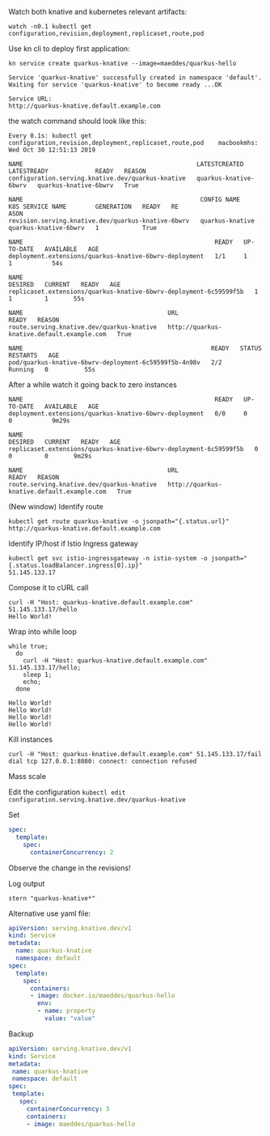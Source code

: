 Watch both knative and kubernetes relevant artifacts:

`watch -n0.1 kubectl get configuration,revision,deployment,replicaset,route,pod`

Use kn cli to deploy first application:

```
kn service create quarkus-knative --image=maeddes/quarkus-hello
```
```
Service 'quarkus-knative' successfully created in namespace 'default'.
Waiting for service 'quarkus-knative' to become ready ...OK

Service URL:
http://quarkus-knative.default.example.com
```

the watch command should look like this:

```
Every 0.1s: kubectl get configuration,revision,deployment,replicaset,route,pod    macbookmhs: Wed Oct 30 12:51:13 2019

NAME                                                LATESTCREATED           LATESTREADY             READY   REASON
configuration.serving.knative.dev/quarkus-knative   quarkus-knative-6bwrv   quarkus-knative-6bwrv   True

NAME                                                 CONFIG NAME       K8S SERVICE NAME        GENERATION   READY   RE
ASON
revision.serving.knative.dev/quarkus-knative-6bwrv   quarkus-knative   quarkus-knative-6bwrv   1            True

NAME                                                     READY   UP-TO-DATE   AVAILABLE   AGE
deployment.extensions/quarkus-knative-6bwrv-deployment   1/1     1            1           54s

NAME                                                                DESIRED   CURRENT   READY   AGE
replicaset.extensions/quarkus-knative-6bwrv-deployment-6c59599f5b   1         1         1       55s

NAME                                        URL                                          READY   REASON
route.serving.knative.dev/quarkus-knative   http://quarkus-knative.default.example.com   True

NAME                                                    READY   STATUS    RESTARTS   AGE
pod/quarkus-knative-6bwrv-deployment-6c59599f5b-4n98v   2/2     Running   0          55s
```

After a while watch it going back to zero instances

```
NAME                                                     READY   UP-TO-DATE   AVAILABLE   AGE
deployment.extensions/quarkus-knative-6bwrv-deployment   0/0     0            0           9m29s

NAME                                                                DESIRED   CURRENT   READY   AGE
replicaset.extensions/quarkus-knative-6bwrv-deployment-6c59599f5b   0         0         0       9m29s

NAME                                        URL                                          READY   REASON
route.serving.knative.dev/quarkus-knative   http://quarkus-knative.default.example.com   True
```

(New window) Identify route

```
kubectl get route quarkus-knative -o jsonpath="{.status.url}"
http://quarkus-knative.default.example.com
```

Identify IP/host if Istio Ingress gateway

```
kubectl get svc istio-ingressgateway -n istio-system -o jsonpath="{.status.loadBalancer.ingress[0].ip}"
51.145.133.17
```

Compose it to cURL call

```
curl -H "Host: quarkus-knative.default.example.com" 51.145.133.17/hello
Hello World!
```

Wrap into while loop

```
while true; 
  do 
    curl -H "Host: quarkus-knative.default.example.com" 51.145.133.17/hello;
    sleep 1;
    echo;
  done

Hello World!
Hello World!
Hello World!
Hello World!
```

Kill instances

```
curl -H "Host: quarkus-knative.default.example.com" 51.145.133.17/fail
dial tcp 127.0.0.1:8080: connect: connection refused
```

Mass scale

Edit the configuration `kubectl edit configuration.serving.knative.dev/quarkus-knative`

Set
```yaml
spec:
  template:
    spec:
      containerConcurrency: 2
```

Observe the change in the revisions!

Log output

`stern "quarkus-knative*"`






Alternative use yaml file:

```yaml
apiVersion: serving.knative.dev/v1
kind: Service
metadata:
  name: quarkus-knative
  namespace: default
spec:
  template:
    spec:
      containers:
      - image: docker.io/maeddes/quarkus-hello
        env:
        - name: property
          value: "value"
 ```
 
 Backup
 
 ```yaml
apiVersion: serving.knative.dev/v1
kind: Service
metadata:
  name: quarkus-knative
  namespace: default
spec:
  template:
    spec:
      containerConcurrency: 5
      containers:
      - image: maeddes/quarkus-hello
 ```
